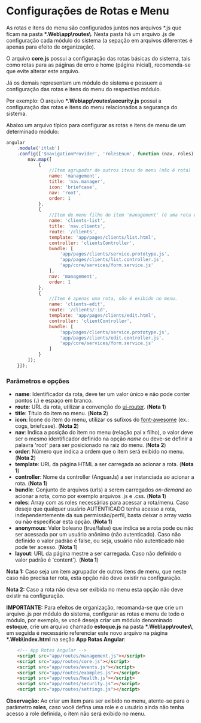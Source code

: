 # Configurações de Rotas e Menu

As rotas e itens do menu são configurados juntos nos arquivos *.js que ficam na pasta **\*.Web\app\routes\\**.
Nesta pasta há um arquivo .js de configuração cada módulo do sistema (a sepação em arquivos diferentes é apenas para efeito de organização).

O arquivo **core.js** possui a configuração das rotas básicas do sistema, tais como rotas para as páginas de erro e home (página inicial), recomenda-se que evite alterar este arquivo.

Já os demais representam um módulo do sistema e possuem a configuração das rotas e itens do menu do respectivo módulo.

Por exemplo: O arquivo **\*.Web\app\routes\security.js** possui a configuração das rotas e itens do menu relacionados a segurança do sistema.

Abaixo um arquivo típico para configurar as rotas e itens de menu de um determinado módulo:
```javascript
angular
    .module('itlab')
    .config(['$navigationProvider', 'rolesEnum', function (nav, roles) {
        nav.map([
            {
                //Item agrupador de outros itens de menu (não é rota)
                name: 'management',
                title: 'nav.manager',
                icon: 'briefcase',
                nav: 'root',
                order: 1
            },
            {
                //Item de menu filho do item 'management' (é uma rota e é exibido no menu abaixo do item 'management)
                name: 'clients-list',
                title: 'nav.clients',
                route: '/clients',
                template: 'app/pages/clients/list.html',
                controller: 'clientsController',
                bundle: [
                    'app/pages/clients/service.prototype.js',
                    'app/pages/clients/list.controller.js',
                    'app/core/services/form.service.js'
                ],
                nav: 'management',
                order: 1
            },
            {
                //Item é apenas uma rota, não é exibido no menu.
                name: 'clients-edit',
                route: '/clients/:id',
                template: 'app/pages/clients/edit.html',
                controller: 'clientController',
                bundle: [
                    'app/pages/clients/service.prototype.js',
                    'app/pages/clients/edit.controller.js',
                    'app/core/services/form.service.js'
                ]
            }
        ]);
    }]);
```

### Parâmetros e opções

- **name**: Identificador da rota, deve ter um valor único e não pode conter pontos (**.**) e espaço em branco.
- **route**: URL da rota, utilizar a convenção do [ui-router](https://github.com/angular-ui/ui-router/wiki/URL-Routing). (**Nota 1**)
- **title**: Título do item no menu. (**Nota 2**)
- **icon**: Ícone do item do menu, utilizar os sufixos do [font-awesome](http://fontawesome.io/icons/) (ex.: cogs, briefcase). (**Nota 2**)
- **nav**: Indica a posição do item no menu (relação pai x filho), o valor deve ser o mesmo identificador definido na opção *name* ou deve-se definir a palavra 'root' para ser posicionado na raiz do menu. (**Nota 2**)
- **order**: Número que indica a ordem que o item será exibido no menu. (**Nota 2**)
- **template**: URL da página HTML a ser carregada ao acionar a rota. (**Nota 1**)
- **controller**: Nome da controller (AnguarJs) a ser instanciada ao acionar a rota. (**Nota 1**)
- **bundle**: Conjunto de arquivos (urls) a serem carregados *on-demand* ao acionar a rota, como por exemplo arquivos .js e .css. (**Nota 1**)
- **roles**: Array com as roles necessárias para acessar a rota/menu. Caso deseje que qualquer usuário AUTENTICADO tenha acesso a rota, independentemente da sua permissão/perfil, basta deixar o array vazio ou não especificar esta opção. (**Nota 1**)
- **anonymous**: Valor boleano (true/false) que indica se a rota pode ou não ser acessada por um usuário anônimo (não autenticado). Caso não definido o valor padrão é false, ou seja, usuário não autenticado não pode ter acesso. (**Nota 1**)
- **layout**: URL da página mestre a ser carregada. Caso não definido o valor padrão é  'content'). (**Nota 1**)

**Nota 1:**  Caso seja um item agrupador de outros itens de menu, que neste caso não precisa ter rota, esta opção não deve existir na configuração.

**Nota 2:** Caso a rota não deva ser exibida no menu esta opção não deve existir na configuração.

**IMPORTANTE:** Para efeitos de organização, recomanda-se que crie um arquivo .js por módulo do sistema, configurar as rotas e menu de todo o módulo, por exemplo, se você deseja criar um módulo denominado **estoque**, crie um arquivo chamado **estoque.js** na pasta **\*.Web\app\routes\\**, em seguida é necessário referenciar este novo arquivo na página **\*.Web\index.html** na seção **App Rotas Angular**:
```html
    <!-- App Rotas Angular -->
    <script src="app/routes/management.js"></script>
    <script src="app/routes/core.js"></script>
    <script src="app/routes/events.js"></script>
    <script src="app/routes/examples.js"></script>
    <script src="app/routes/health.js"></script>
    <script src="app/routes/security.js"></script>
    <script src="app/routes/settings.js"></script>
```

**Observação:** Ao criar um item para ser exibido no menu, atente-se para o parâmetro **roles**, caso você defina uma role e o usuário ainda não tenha acesso a role definida, o item não será exibido no menu.